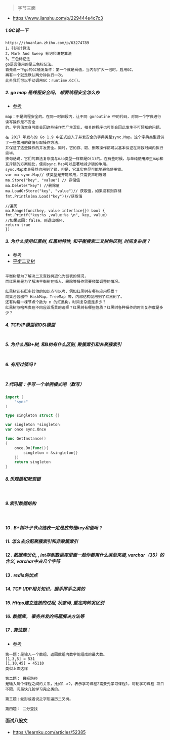 > 字节三面
- https://www.jianshu.com/p/229444e4c7c3
##### 1.GC说一下
```text
https://zhuanlan.zhihu.com/p/63274789
1，引用计算法
2，Mark And Sweep 标记和清楚算法
3，三色标记法
go语言使用的是三色标记法。
首先说一下go的GC触发条件：第一个就是阀值，当内存扩大一倍时，启用GC，
再有一个就是默认两分钟执行一次。
此外我们可以手动调用GC：runtime.GC()。
```
##### 2. go map 是线程安全吗， 想要线程安全怎么办
- [参考](https://studygolang.com/articles/23184)
```text
map：不是线程安全的。在同一时间段内，让不同 goroutine 中的代码，对同一个字典进行读写操作是不安全
的。字典值本身可能会因这些操作而产生混乱，相关的程序也可能会因此发生不可预知的问题。

在 2017 年发布的 Go 1.9 中正式加入了并发安全的字典类型sync.Map。这个字典类型提供了一些常用的键值存取操作方法，
并保证了这些操作的并发安全。同时，它的存、取、删等操作都可以基本保证在常数时间内执行完毕。
换句话说，它们的算法复杂度与map类型一样都是O(1)的。在有些时候，与单纯使用原生map和互斥锁的方案相比，使用sync.Map可以显著地减少锁的争用。
sync.Map本身虽然也用到了锁，但是，它其实在尽可能地避免使用锁。
var ma sync.Map// 该类型是开箱即用，只需要声明既可
ma.Store("key", "value") // 存储值
ma.Delete("key") //删除值
ma.LoadOrStore("key", "value")// 获取值，如果没有则存储
fmt.Println(ma.Load("key"))//获取值

//遍历
ma.Range(func(key, value interface{}) bool {
fmt.Printf("key:%s ,value:%s \n", key, value)
//如果返回：false，则退出循环，
return true
})
```

##### 3. 为什么使用红黑树, 红黑树特性, 和平衡搜索二叉树的区别, 时间复杂度？
- [参考](https://zhuanlan.zhihu.com/p/72505589)
- [平衡二叉树](https://mp.weixin.qq.com/s/dYP5-fM22BgM3viWg4V44A)
```text

平衡树是为了解决二叉查找树退化为链表的情况，
而红黑树是为了解决平衡树在插入、删除等操作需要频繁调整的情况。

红黑树还有挺多其他的知识点可以考，例如红黑树有哪些应用场景？
向集合容器中 HashMap，TreeMap 等，内部结构就用到了红黑树了。
还有构建一棵节点个数为 n 的红黑树，时间复杂度是多少？
红黑树与哈希表在不同应该场景的选择？红黑树有哪些性质？红黑树各种操作的时间复杂度是多少？

```

##### 4. TCP/IP模型和OSI模型
```text

```
##### 5. 为什么用B+树, 和B树有什么区别, 聚簇索引和非聚簇索引
```text

```
##### 6. 有用过锁吗 ?
 ```text
 
 ```
##### 7.代码题：手写一个单例模式吧（默写）
```go
import (
    "sync"
)

type singleton struct {}

var singleton *singleton
var once sync.Once

func GetInstance()
{
    once.Do(func(){
        singleton = &singleton{}
    })
    return singleton
}
```

##### 8.乐观锁和悲观锁
```text
 
```

##### 9.索引数据结构
```text
 
```
##### 10 . B+树叶子节点链表一定是放的是key和值吗？
##### 11. 怎么去分配聚簇索引和非聚簇索引

##### 12 . 数据库优化, , int存到数据库里面一般你都用什么类型来接, varchar（35）的含义, varchar中占几个字符


##### 13 . redis的优点 

##### 14. TCP UDP相关知识，握手挥手之类的

##### 15. Https建立连接的过程, 状态码, 重定向转发区别

##### 16. 数据库， 事务并发的问题解决方法等

##### 17 . 算法题：
- [参考](https://github.com/zhangtiansimple/Leetcode)
```text
第一题：是输入一个数组，返回数组内数字能组成的最大数。
[1,3,5] = 531
[1,10,45] = 45110
类似上面这样

第二题： 最短路径
是输入每个课程之间的关系，比如1->2，表示学习课程2需要先学习课程1，每轮学习课程 项目不限，问最快几轮学习完之类的。

第三题：蛇形或者说之字形遍历二叉树。

第四题： 二分查找
```

#### 面试八股文
- https://learnku.com/articles/52385